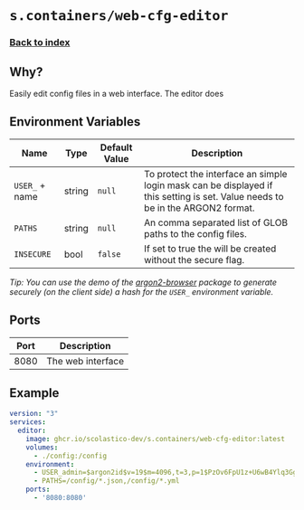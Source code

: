 # `s.containers/web-cfg-editor`
### [Back to index](../../README.md)

## Why?
Easily edit config files in a web interface. The editor does 

## Environment Variables
| Name           | Type   | Default Value | Description                                                                                                                    |
|----------------|--------|---------------|--------------------------------------------------------------------------------------------------------------------------------|
| `USER_` + name | string | `null`        | To protect the interface an simple login mask can be displayed if this setting is set. Value needs to be in the ARGON2 format. |
| `PATHS`        | string | `null`        | An comma separated list of GLOB paths to the config files.                                                                     |
| `INSECURE`     | bool   | `false`       | If set to true the will be created without the secure flag.                                                                    |

*Tip: You can use the demo of the [argon2-browser](https://antelle.net/argon2-browser/) package to generate securely (on the client side) a hash for the `USER_` environment variable.*

## Ports
| Port | Description       |
|------|-------------------|
| 8080 | The web interface |

## Example
```yaml
version: "3"
services:
  editor:
    image: ghcr.io/scolastico-dev/s.containers/web-cfg-editor:latest
    volumes:
      - ./config:/config
    environment:
      - USER_admin=$argon2id$v=19$m=4096,t=3,p=1$PzOv6FpU1z+U6wB4Ylq3Gg$XjZB4N4WgR8o0TQc7/0JwQ
      - PATHS=/config/*.json,/config/*.yml
    ports:
      - '8080:8080'
```
